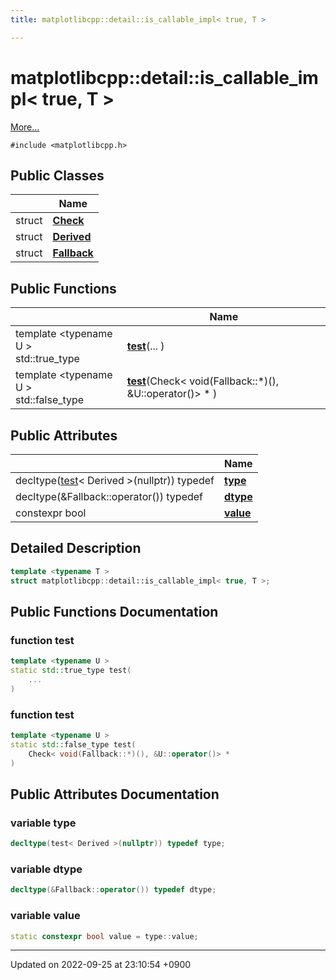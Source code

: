 ```yaml
---
title: matplotlibcpp::detail::is_callable_impl< true, T >

---
```


# matplotlibcpp::detail::is_callable_impl< true, T >



 [More...](#detailed-description)


`#include <matplotlibcpp.h>`

## Public Classes

|                | Name           |
| -------------- | -------------- |
| struct | **[Check](/cpp_robotics_core/doxybook/Classes/structmatplotlibcpp_1_1detail_1_1is__callable__impl_3_01true_00_01T_01_4_1_1Check/)**  |
| struct | **[Derived](/cpp_robotics_core/doxybook/Classes/structmatplotlibcpp_1_1detail_1_1is__callable__impl_3_01true_00_01T_01_4_1_1Derived/)**  |
| struct | **[Fallback](/cpp_robotics_core/doxybook/Classes/structmatplotlibcpp_1_1detail_1_1is__callable__impl_3_01true_00_01T_01_4_1_1Fallback/)**  |

## Public Functions

|                | Name           |
| -------------- | -------------- |
| template <typename U \> <br>std::true_type | **[test](/cpp_robotics_core/doxybook/Classes/structmatplotlibcpp_1_1detail_1_1is__callable__impl_3_01true_00_01T_01_4/#function-test)**(... ) |
| template <typename U \> <br>std::false_type | **[test](/cpp_robotics_core/doxybook/Classes/structmatplotlibcpp_1_1detail_1_1is__callable__impl_3_01true_00_01T_01_4/#function-test)**(Check< void(Fallback::*)(), &U::operator()> * ) |

## Public Attributes

|                | Name           |
| -------------- | -------------- |
| decltype([test](/cpp_robotics_core/doxybook/Classes/structmatplotlibcpp_1_1detail_1_1is__callable__impl_3_01true_00_01T_01_4/#function-test)< Derived >(nullptr)) typedef | **[type](/cpp_robotics_core/doxybook/Classes/structmatplotlibcpp_1_1detail_1_1is__callable__impl_3_01true_00_01T_01_4/#variable-type)**  |
| decltype(&Fallback::operator()) typedef | **[dtype](/cpp_robotics_core/doxybook/Classes/structmatplotlibcpp_1_1detail_1_1is__callable__impl_3_01true_00_01T_01_4/#variable-dtype)**  |
| constexpr bool | **[value](/cpp_robotics_core/doxybook/Classes/structmatplotlibcpp_1_1detail_1_1is__callable__impl_3_01true_00_01T_01_4/#variable-value)**  |

## Detailed Description

```cpp
template <typename T >
struct matplotlibcpp::detail::is_callable_impl< true, T >;
```

## Public Functions Documentation

### function test

```cpp
template <typename U >
static std::true_type test(
    ... 
)
```


### function test

```cpp
template <typename U >
static std::false_type test(
    Check< void(Fallback::*)(), &U::operator()> * 
)
```


## Public Attributes Documentation

### variable type

```cpp
decltype(test< Derived >(nullptr)) typedef type;
```


### variable dtype

```cpp
decltype(&Fallback::operator()) typedef dtype;
```


### variable value

```cpp
static constexpr bool value = type::value;
```


-------------------------------

Updated on 2022-09-25 at 23:10:54 +0900